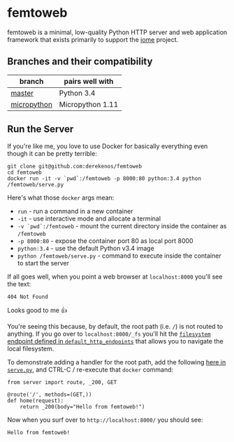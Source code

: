 # femtoweb

femtoweb is a minimal, low-quality Python HTTP server and web application framework that exists primarily to support the [iome](https://github.com/derekenos/iome) project.

## Branches and their compatibility

| branch | pairs well with |
| --- | --- | 
| [master](https://github.com/derekenos/femtoweb/tree/master) | Python 3.4 |
| [micropython](https://github.com/derekenos/femtoweb/tree/micropython) | Micropython 1.11 |


## Run the Server

If you're like me, you love to use Docker for basically everything even though it can be pretty terrible:

```
git clone git@github.com:derekenos/femtoweb
cd femtoweb
docker run -it -v `pwd`:/femtoweb -p 8000:80 python:3.4 python /femtoweb/serve.py
```

Here's what those `docker` args mean:

- `run` - run a command in a new container
- `-it` - use interactive mode and allocate a terminal
- ``-v `pwd`:/femtoweb`` - mount the current directory inside the container as `/femtoweb`
- `-p 8000:80` - expose the container port 80 as local port 8000
- `python:3.4` - use the default Python v3.4 image
- `python /femtoweb/serve.py` -  command to execute inside the container to start the server

If all goes well, when you point a web browser at `localhost:8000` you'll see the text:
```
404 Not Found
```
Looks good to me :thumbsup:

You're seeing this because, by default, the root path (i.e. `/`) is not routed to anything. If you go over to `localhost:8000/_fs` you'll hit the [`filesystem` endpoint defined in `default_http_endpoints`](https://github.com/derekenos/femtoweb/blob/master/default_http_endpoints.py#L128) that allows you to navigate the local filesystem.

To demonstrate adding a handler for the root path, add the following [here in `serve.py`](https://github.com/derekenos/femtoweb/blob/master/serve.py#L3), and CTRL-C / re-execute that `docker` command:

```
from server import route, _200, GET

@route('/', methods=(GET,))
def home(request):
    return _200(body="Hello from femtoweb!")
```

Now when you surf over to `http://localhost:8000/` you should see:

```
Hello from femtoweb!
```

